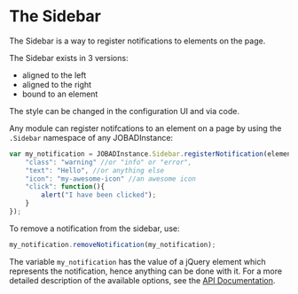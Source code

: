 # The Sidebar

The Sidebar is a way to register notifications to elements on the page. 

The Sidebar exists in 3 versions: 

* aligned to the left
* aligned to the right
* bound to an element

The style can be changed in the configuration UI and via code. 

Any module can register notifcations to an element on a page by using the `.Sidebar` namespace of any JOBADInstance: 

```js
var my_notification = JOBADInstance.Sidebar.registerNotification(element, { //element is a jQuery element
    "class": "warning" //or "info" or "error",
    "text": "Hello", //or anything else
    "icon": "my-awesome-icon" //an awesome icon
    "click": function(){
        alert("I have been clicked"); 
    }
});
```

To remove a notification from the sidebar, use: 

```js
my_notification.removeNotification(my_notification);
```

The variable `my_notification` has the value of a jQuery element which represents the notification, hence anything can be done with it. 
For a more detailed description of the available options, see the [API Documentation](../api/JOBAD/JOBADInstance/sidebar.md). 